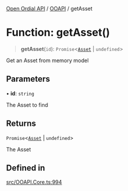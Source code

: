 [Open Ordial API](../../README.md) / [OOAPI](../README.md) / getAsset

# Function: getAsset()

> **getAsset**(`id`): `Promise`\<[`Asset`](../classes/Asset.md) \| `undefined`\>

Get an Asset from memory model

## Parameters

• **id**: `string`

The Asset to find

## Returns

`Promise`\<[`Asset`](../classes/Asset.md) \| `undefined`\>

The Asset

## Defined in

[src/OOAPI.Core.ts:994](https://github.com/open-ordinal/open-ordinal-api/blob/70e118e56492403aed907a3616034144dfc18228/src/OOAPI.Core.ts#L994)
